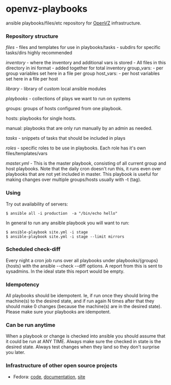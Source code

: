 # openvz-playbooks

ansible playbooks/files/etc repository for [OpenVZ](https://openvz.org/)
infrastructure.

### Repository structure

*files* - files and templates for use in playbooks/tasks
      - subdirs for specific tasks/dirs highly recommended

*inventory* - where the inventory and additional vars is stored
          - All files in this directory in ini format
          - added together for total inventory
  group_vars:
          - per group variables set here in a file per group 
  host_vars:
          - per host variables set here in a file per host

*library* - library of custom local ansible modules

*playbooks* - collections of plays we want to run on systems

  groups: groups of hosts configured from one playbook.
  
  hosts: playbooks for single hosts.

  manual: playbooks that are only run manually by an admin as needed.

*tasks* - snippets of tasks that should be included in plays

*roles* - specific roles to be use in playbooks.
        Each role has it's own files/templates/vars

*master.yml* - This is the master playbook, consisting of all
             current group and host playbooks. Note that the
             daily cron doesn't run this, it runs even over
             playbooks that are not yet included in master.
             This playbook is useful for making changes over
             multiple groups/hosts usually with -t (tag).

### Using

Try out availability of servers:

```
$ ansible all -i production  -a "/bin/echo hello"
```

In general to run any ansible playbook you will want to run:

```
$ ansible-playbook site.yml -i stage
$ ansible-playbook site.yml -i stage --limit mirrors
```

### Scheduled check-diff

Every night a cron job runs over all playbooks under playbooks/{groups}{hosts}
with the ansible --check --diff options. A report from this is sent to
sysadmins. In the ideal state this report would be empty.

### Idempotency

All playbooks should be idempotent. Ie, if run once they should bring the
machine(s) to the desired state, and if run again N times after that they should
make 0 changes (because the machine(s) are in the desired state).
Please make sure your playbooks are idempotent.

### Can be run anytime

When a playbook or change is checked into ansible you should assume
that it could be run at ANY TIME. Always make sure the checked in state
is the desired state. Always test changes when they land so they don't
surprise you later.


### Infrastructure of other open source projects

* Fedora: [code](https://infrastructure.fedoraproject.org/cgit/ansible.git/), [documentation]( https://infrastructure.fedoraproject.org/infra/docs/), [site](https://fedorahosted.org/fedora-infrastructure/)
